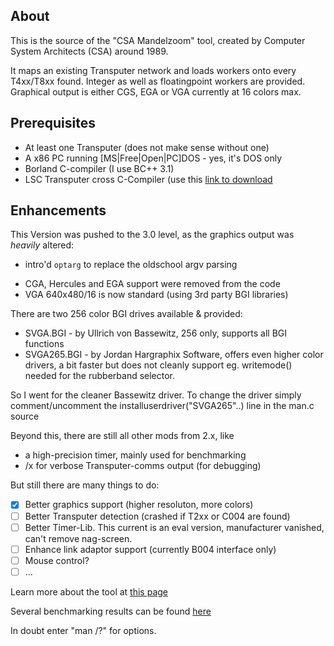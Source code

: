 About
-----
This is the source of the "CSA Mandelzoom" tool, created by Computer System Architects (CSA) around 1989.

It maps an existing Transputer network and loads workers onto every T4xx/T8xx found. Integer as well as floatingpoint workers are provided. Graphical output is either CGS, EGA or VGA currently at 16 colors max.

Prerequisites
-------------
* At least one Transputer (does not make sense without one)
* A x86 PC running [MS|Free|Open|PC]DOS - yes, it's DOS only
* Borland C-compiler (I use BC++ 3.1)
* LSC Transputer cross C-Compiler (use this [link to download](http://www.classiccmp.org/transputer/software/languages/ansic/lsc/lsc-V89.1.tar.gz)

Enhancements
------------
This Version was pushed to the 3.0 level, as the graphics output was *heavily* altered:
+ intro'd `optarg` to replace the oldschool argv parsing 
* CGA, Hercules and EGA support were removed from the code
* VGA 640x480/16 is now standard (using 3rd party BGI libraries)

There are two 256 color BGI drives available & provided:
* SVGA.BGI - by Ullrich von Bassewitz, 256 only, supports all BGI functions
* SVGA265.BGI - by Jordan Hargraphix Software, offers even higher color drivers, a bit faster but does not cleanly support eg. writemode() needed for the rubberband selector.
		              
So I went for the cleaner Bassewitz driver. To change the driver simply comment/uncomment the installuserdriver("SVGA265"..) line in the man.c source

Beyond this, there are still all other mods from 2.x, like
* a high-precision timer, mainly used for benchmarking
* /x for verbose Transputer-comms output (for debugging)

But still there are many things to do:
- [x] Better graphics support (higher resoluton, more colors)
- [ ] Better Transputer detection (crashed if T2xx or C004 are found)
- [ ] Better Timer-Lib. This current is an eval version, manufacturer vanished, can't remove nag-screen.
- [ ] Enhance link adaptor support (currently B004 interface only)
- [ ] Mouse control?
- [ ] ...

Learn more about the tool at [this page](http://www.geekdot.com/basic-transputer-tools)

Several benchmarking results can be found [here](http://www.geekdot.com/lies-damn-lies-and-benchmarks)

In doubt enter "man /?" for options. 
